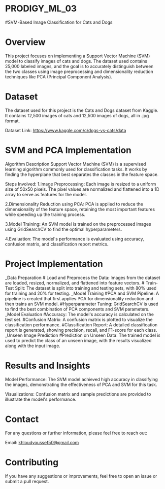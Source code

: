 # PRODIGY_ML_03
#SVM-Based Image Classification for Cats and Dogs

# Overview
This project focuses on implementing a Support Vector Machine (SVM) model to classify images of cats and dogs. The dataset used contains 25,000 labeled images, and the goal is to accurately distinguish between the two classes using image preprocessing and dimensionality reduction techniques like PCA (Principal Component Analysis).

# Dataset
The dataset used for this project is the Cats and Dogs dataset from Kaggle. It contains 12,500 images of cats and 12,500 images of dogs, all in .jpg format.

Dataset Link: https://www.kaggle.com/c/dogs-vs-cats/data

# SVM and PCA Implementation
Algorithm Description
Support Vector Machine (SVM) is a supervised learning algorithm commonly used for classification tasks. It works by finding the hyperplane that best separates the classes in the feature space.

Steps Involved:
1.Image Preprocessing:
Each image is resized to a uniform size of 50x50 pixels.
The pixel values are normalized and flattened into a 1D array to serve as features for the model.

2.Dimensionality Reduction using PCA:
PCA is applied to reduce the dimensionality of the feature space, retaining the most important features while speeding up the training process.

3.Model Training:
An SVM model is trained on the preprocessed images using GridSearchCV to find the optimal hyperparameters.

4.Evaluation:
The model's performance is evaluated using accuracy, confusion matrix, and classification report metrics.

# Project Implementation
  _Data Preparation
    # Load and Preprocess the Data:
      Images from the dataset are loaded, resized, normalized, and flattened into feature vectors.
    # Train-Test Split:
      The dataset is split into training and testing sets, with 80% used for training and 20% for testing.
  _Model Training
    #PCA and SVM Pipeline:
      A pipeline is created that first applies PCA for dimensionality reduction and then trains an SVM model.
    #Hyperparameter Tuning:
      GridSearchCV is used to find the best combination of PCA components and SVM parameters.
  _Model Evaluation
  #Accuracy:
      The model's accuracy is calculated on the test set.
  #Confusion Matrix:
      A confusion matrix is plotted to visualize the classification performance.
  #Classification Report:
      A detailed classification report is generated, showing precision, recall, and F1-score for each class.
  _Unseen Image Prediction
  #Prediction on Unseen Data:
      The trained model is used to predict the class of an unseen image, with the results visualized along with the input image.
# Results and Insights
  Model Performance:
    The SVM model achieved high accuracy in classifying the images, demonstrating the effectiveness of PCA and SVM for this task.

  Visualizations:
    Confusion matrix and sample predictions are provided to illustrate the model's performance.
# Contact
For any questions or further information, please feel free to reach out:

Email: khloudyoussef50@gmail.com
# Contributing
If you have any suggestions or improvements, feel free to open an issue or submit a pull request.
